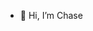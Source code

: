 - 👋 Hi, I’m Chase

<!---
abrahamchase09/abrahamchase09 is a ✨ special ✨ repository because its `README.md` (this file) appears on your GitHub profile.
You can click the Preview link to take a look at your changes.
--->
